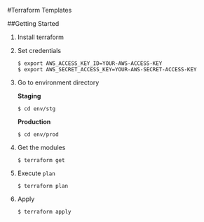 #Terraform Templates

##Getting Started

1. Install terraform

1. Set credentials

    ```
    $ export AWS_ACCESS_KEY_ID=YOUR-AWS-ACCESS-KEY
    $ export AWS_SECRET_ACCESS_KEY=YOUR-AWS-SECRET-ACCESS-KEY
    ```

1. Go to environment directory

    **Staging**

    ```
    $ cd env/stg
    ```

    **Production**

    ```
    $ cd env/prod
    ```

1. Get the modules

    ```
    $ terraform get
    ```

1. Execute `plan`

    ```
    $ terraform plan
    ```

1. Apply

    ```
    $ terraform apply
    ```
